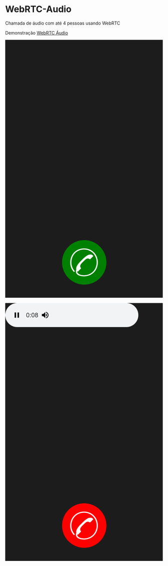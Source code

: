 # WebRTC-Audio
Chamada de áudio com até 4 pessoas usando WebRTC

Demonstração [WebRTC Áudio](https://nildopontes.com.br/WebRTC-Audio/index.html)

![](images/screen0.png)

![](images/screen1.png)
